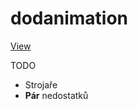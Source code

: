 # dodanimation
[View](https://honziktillu.github.io/dodanimation/)

TODO
- Strojaře
- **Pár** nedostatků

